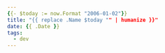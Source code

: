 ```yaml
---
{{- $today := now.Format "2006-01-02"}}
title: "{{ replace .Name $today "" | humanize }}"
date: {{ .Date }}
tags:
  - dev
---
```


<!--more-->
